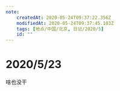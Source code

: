 ```yaml
---
note:
    createdAt: 2020-05-24T09:37:22.356Z
    modifiedAt: 2020-05-24T09:37:45.103Z
    tags: [地点/中国/北京, 日记/2020/5]
    id: ""
---
```

# 2020/5/23
啥也没干